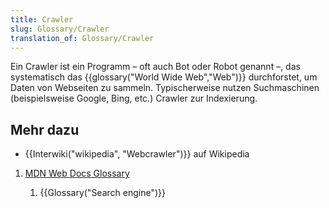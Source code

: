 ```yaml
---
title: Crawler
slug: Glossary/Crawler
translation_of: Glossary/Crawler
---
```

Ein Crawler ist ein Programm – oft auch Bot oder Robot genannt –, das systematisch das {{glossary("World Wide Web","Web")}} durchforstet, um Daten von Webseiten zu sammeln. Typischerweise nutzen Suchmaschinen (beispielsweise Google, Bing, etc.) Crawler zur Indexierung.

## Mehr dazu

- {{Interwiki("wikipedia", "Webcrawler")}} auf Wikipedia

1. [MDN Web Docs Glossary](/de/docs/Glossary)

    1. {{Glossary("Search engine")}}
